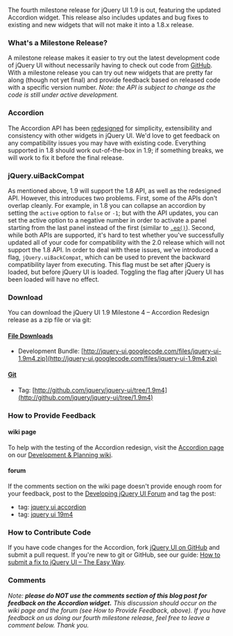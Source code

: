 The fourth milestone release for jQuery UI 1.9 is out, featuring the
updated Accordion widget. This release also includes updates and bug
fixes to existing and new widgets that will not make it into a 1.8.x
release.

### What's a Milestone Release?

A milestone release makes it easier to try out the latest development
code of jQuery UI without necessarily having to check out code from
[GitHub](http://github.com/jquery/jquery-ui). With a milestone release
you can try out new widgets that are pretty far along (though not yet
final) and provide feedback based on released code with a specific
version number. *Note: the API is subject to change as the code is still
under active development.*

### Accordion

The Accordion API has been
[redesigned](http://forum.jquery.com/topic/accordion-api-redesign) for
simplicity, extensibility and consistency with other widgets in jQuery
UI. We'd love to get feedback on any compatibility issues you may have
with existing code. Everything supported in 1.8 should work
out-of-the-box in 1.9; if something breaks, we will work to fix it
before the final release.

### jQuery.uiBackCompat

As mentioned above, 1.9 will support the 1.8 API, as well as the
redesigned API. However, this introduces two problems. First, some of
the APIs don't overlap cleanly. For example, in 1.8 you can collapse an
accordion by setting the `active` option to `false` or `-1`; but with
the API updates, you can set the active option to a negative number in
order to activate a panel starting from the last panel instead of the
first (similar to [`.eq()`](http://api.jquery.com/eq)). Second, while
both APIs are supported, it's hard to test whether you've successfully
updated all of your code for compatibility with the 2.0 release which
will not support the 1.8 API. In order to deal with these issues, we've
introduced a flag, `jQuery.uiBackCompat`, which can be used to prevent
the backward compatibility layer from executing. This flag must be set
after jQuery is loaded, but before jQuery UI is loaded. Toggling the
flag after jQuery UI has been loaded will have no effect.

### Download

You can download the jQuery UI 1.9 Milestone 4 – Accordion Redesign
release as a zip file or via git:

#### [File Downloads](http://code.google.com/p/jquery-ui/downloads/list)

-   Development Bundle:
    [http://jquery-ui.googlecode.com/files/jquery-ui-1.9m4.zip](http://jquery-ui.googlecode.com/files/jquery-ui-1.9m4.zip)

#### [Git](http://github.com/jquery/jquery-ui/)

-   Tag:
    [http://github.com/jquery/jquery-ui/tree/1.9m4](http://github.com/jquery/jquery-ui/tree/1.9m4)

### How to Provide Feedback

#### wiki page

To help with the testing of the Accordion redesign, visit the [Accordion
page](http://wiki.jqueryui.com/Accordion) on our [Development & Planning
wiki](http://wiki.jqueryui.com/).

#### forum

If the comments section on the wiki page doesn't provide enough room for
your feedback, post to the [Developing jQuery UI
Forum](http://forum.jquery.com/developing-jquery-ui) and tag the post:

-   tag: [jquery ui
    accordion](http://forum.jquery.com/tag/jquery-ui-accordion)
-   tag: [jquery ui 19m4](http://forum.jquery.com/tag/jquery-ui-1.9m4)

### How to Contribute Code

If you have code changes for the Accordion, fork [jQuery UI on
GitHub](http://github.com/jquery/jquery-ui) and submit a pull request.
If you're new to git or GitHub, see our guide: [How to submit a fix to
jQuery UI – The Easy
Way](http://blog.jqueryui.com/2010/05/how-to-submit-a-fix-to-jquery-ui-the-easy-way/).

### Comments

*Note: **please do NOT use the comments section of this blog post for
feedback on the Accordion widget.** This discussion should occur on the
wiki page and the forum (see How to Provide Feedback, above).* *If you
have feedback on us doing our fourth milestone release, feel free to
leave a comment below. Thank you.*
